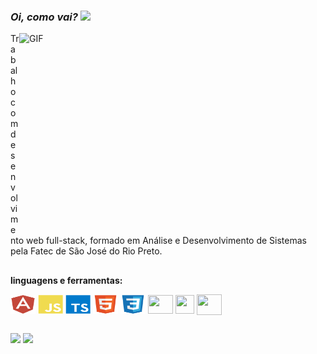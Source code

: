 ### *Oi, como vai?* <img src="https://media.giphy.com/media/hvRJCLFzcasrR4ia7z/giphy.gif" width="25px">

<img align="right" alt="GIF" src="https://media4.giphy.com/media/h8sVibFE0NChi/giphy.gif" width="490" height="320" />
  
  Trabalho com desenvolvimento web full-stack,
  formado em Análise e Desenvolvimento de Sistemas
  pela Fatec de São José do Rio Preto.
    

  ##
  
   **linguagens e ferramentas:**  
 
 <div>
  <img align="center" height="30" width="40" src="https://raw.githubusercontent.com/devicons/devicon/master/icons/angularjs/angularjs-plain.svg">
  <img align="center" height="30" width="40" src="https://raw.githubusercontent.com/devicons/devicon/master/icons/javascript/javascript-plain.svg">
  <img align="center" height="30" width="40" src="https://raw.githubusercontent.com/devicons/devicon/master/icons/typescript/typescript-plain.svg">
  <img align="center"  height="30" width="40" src="https://raw.githubusercontent.com/devicons/devicon/master/icons/html5/html5-original.svg">
  <img align="center" height="30" width="40" src="https://raw.githubusercontent.com/devicons/devicon/master/icons/css3/css3-original.svg">
  <img align="center" height="30" width="40" src="https://raw.githubusercontent.com/xtenzQ/xtenzQ/87c7aedcc867b3745e43333c8041f783e01b0b42/icons/bootstrap.svg">
  <img align="center" height="30" width="30" src="https://user-images.githubusercontent.com/58775986/144545749-9463218e-83aa-4c75-b3b6-3471023a1312.png">
  
  <img align="center" height="33" width="40" src="https://raw.githubusercontent.com/xtenzQ/xtenzQ/87c7aedcc867b3745e43333c8041f783e01b0b42/icons/c-sharp-solid.svg">
    
</div>
  
  ##
 <div align="left">
  <a href = "mailto: math.fmartinssp@gmail.com"><img src="https://img.shields.io/badge/-Gmail-%23EA4335?style=for-the-badge&logo=gmail&logoColor=white" target="_blank"></a>
  <a href="https://www.linkedin.com/in/matheus-ferreira-martins-42b116217" target="_blank"><img src="https://img.shields.io/badge/-LinkedIn-%230077B5?style=for-the-badge&logo=linkedin&logoColor=white" target="_blank"></a>
   
</div>
  


